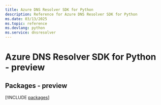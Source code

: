 ```yaml
---
title: Azure DNS Resolver SDK for Python
description: Reference for Azure DNS Resolver SDK for Python
ms.date: 03/13/2025
ms.topic: reference
ms.devlang: python
ms.service: dnsresolver
---
```

# Azure DNS Resolver SDK for Python - preview
## Packages - preview
[!INCLUDE [packages](dns-resolver-index.md)]